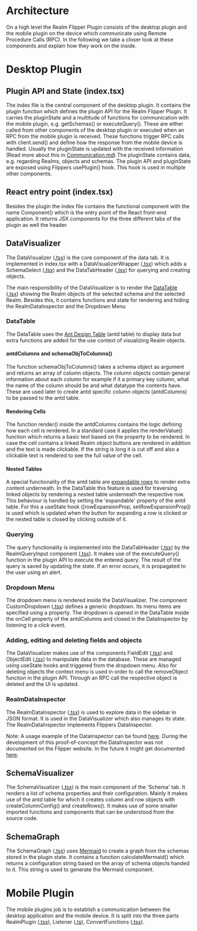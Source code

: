 # Architecture

On a high level the Realm Flipper Plugin consists of the desktop plugin and the mobile plugin on the device which communicate using Remote Procedure Calls (RPC). In the following we take a closer look at these components and explain how they work on the inside.

# Desktop Plugin

## Plugin API and State (index.tsx)

The index file is the central component of the desktop plugin. It contains the plugin function which defines the plugin API for the Realm Flipper Plugin. It carries the pluginState and a multitude of functions for communication with the mobile plugin, e.g. getSchemas() or executeQuery(). These are either called from other components of the desktop plugin or executed when an RPC from the mobile plugin is received. These functions trigger RPC calls with client.send() and define how the response from the mobile device is handled. Usually the pluginState is updated with the received information (Read more about this in [Communication.md](Communication.md))
The pluginState contains data, e.g. regarding Realms, objects and schemas. The plugin API and pluginState are exposed using Flippers usePlugin() hook. This hook is used in multiple other components.

## React entry point (index.tsx)

Besides the plugin the index file contains the functional component with the name Component() which is the entry point of the React front-end application. It returns JSX components for the three different tabs of the plugin as well the header.

## DataVisualizer

The DataVisualizer ([.tsx](../flipper-plugin-realm/src/pages/DataVisualizer.tsx)) is the core component of the data tab. It is implemented in index.tsx with a DataVisualizerWrapper ([.tsx](../flipper-plugin-realm/src/components/DataVisualizerWrapper.tsx)) which adds a SchemaSelect ([.tsx](../flipper-plugin-realm/src/components/SchemaSelect.tsx)) and the DataTabHeader ([.tsx](../flipper-plugin-realm/src/components/DataTabHeader.tsx)) for querying and creating objects.

The main responsibility of the DataVisualizer is to render the [DataTable](#datatable) ([.tsx](../flipper-plugin-realm/src/components/DataTable.tsx)) showing the Realm objects of the selected schema and the selected Realm. Besides this, it contains functions and state for rendering and hiding the RealmDataInspector and the Dropdown Menu

### DataTable

The DataTable uses the [Ant Design Table](https://ant.design/components/table/) (antd table) to display data but extra functions are added for the use context of visualizing Realm objects.

#### antdColumns and schemaObjToColumns()

The function schemaObjToColumns() takes a schema object as argument and returns an array of column objects. The column objects contain general information about each column for example if it a primary key column, what the name of the column should be and what datatype the contents have. These are used later to create antd specific column objects (antdColumns) to be passed to the antd table.

#### Rendering Cells

The function render() inside the antdColumns contains the logic defining how each cell is rendered. In a standard case it applies the renderValue() function which returns a basic text based on the property to be rendered. In case the cell contains a linked Realm object buttons are rendered in addition and the text is made clickable. If the string is long it is cut off and also a clickable text is rendered to see the full value of the cell.

#### Nested Tables

A special functionality of the antd table are [expandable rows](https://ant.design/components/table/#components-table-demo-expand) to render extra content underneath. In the DataTable this feature is used for traversing linked objects by rendering a nested table underneath the respective row. This behaviour is handled by setting the 'expandable' property of the antd table. For this a useState hook ([rowExpansionProp, setRowExpansionProp]) is used which is updated when the button for expanding a row is clicked or the nested table is closed by clicking outside of it.

### Querying

The query functionality is implemented into the DataTabHeader ([.tsx](../flipper-plugin-realm/src/components/DataTabHeader.tsx)) by the RealmQueryInput component ([.tsx](../flipper-plugin-realm/src/components/Query.tsx)). It makes use of the executeQuery() function in the plugin API to execute the entered query. The result of the query is saved by updating the state. If an error occurs, it is propagated to the user using an alert.

### Dropdown Menu

The dropdown menu is rendered inside the DataVisualizer. The component CustomDropdown ([.tsx](../flipper-plugin-realm/src/components/CustomDropdown.tsx)) defines a generic dropdown. Its menu items are specified using a property. The dropdown is opened in the DataTable inside the onCell property of the antdColumns and closed in the DataInspector by listening to a click event.

### Adding, editing and deleting fields and objects

The DataVisualizer makes use of the components FieldEdit ([.tsx](../flipper-plugin-realm/src/components/objectManipulation/FieldEdit.tsx)) and ObjectEdit ([.tsx](../flipper-plugin-realm/src/components/objectManipulation/ObjectEdit.tsx)) to manipulate data in the database. These are managed using useState hooks and triggered from the dropdown menu.
Also for deleting objects the context menu is used in order to call the removeObject function in the plugin API. Through an RPC call the respective object is deleted and the UI is updated.

### RealmDataInspector

The RealmDataInspector ([.tsx](../flipper-plugin-realm/src/components/RealmDataInspector.tsx)) is used to explore data in the sidebar in JSON format. It is used in the DataVisualizer which also manages its state. The RealmDataInspector implements Flippers DataInspector.

Note:
A usage example of the DataInspector can be found [here](https://fbflipper.com/docs/tutorial/js-custom/). During the development of this proof-of-concept the DataInspector was not documented on the Flipper website. In the future it might get documented [here](https://fbflipper.com/docs/extending/flipper-plugin/#datainspector).

## SchemaVisualizer

The SchemaVisualizer ([.tsx](../flipper-plugin-realm/src/pages/SchemaVisualizer.tsx)) is the main component of the 'Schema' tab. It renders a list of schema properties and their configuration. Mainly it makes use of the antd table for which it creates column and row objects with createColumnConfig() and createRows().
It makes use of some smaller imported functions and components that can be understood from the source code.

## SchemaGraph

The SchemaGraph ([.tsx](../flipper-plugin-realm/src/pages/SchemaGraph.tsx)) uses [Mermaid](https://mermaid-js.github.io/mermaid) to create a graph from the schemas stored in the plugin state. It contains a function calculateMermaid() which returns a configuration string based on the array of schema objects handed to it. This string is used to generate the Mermaid component.

# Mobile Plugin

The mobile plugins job is to establish a communication between the desktop application and the mobile device. It is split into the three parts RealmPlugin ([.tsx](../realm-flipper-plugin-device/src/RealmPlugin.tsx)), Listener ([.ts](../realm-flipper-plugin-device/src/Listener.ts)), ConvertFunctions ([.tsx](../realm-flipper-plugin-device/src/ConvertFunctions.tsx)).
